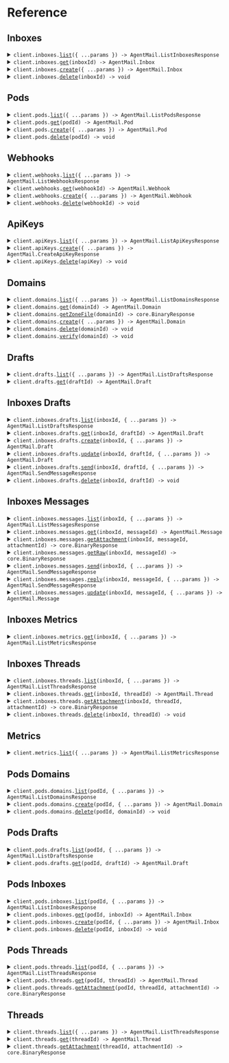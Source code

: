 # Reference

## Inboxes

<details><summary><code>client.inboxes.<a href="/src/api/resources/inboxes/client/Client.ts">list</a>({ ...params }) -> AgentMail.ListInboxesResponse</code></summary>
<dl>
<dd>

#### 🔌 Usage

<dl>
<dd>

<dl>
<dd>

```typescript
await client.inboxes.list();
```

</dd>
</dl>
</dd>
</dl>

#### ⚙️ Parameters

<dl>
<dd>

<dl>
<dd>

**request:** `AgentMail.inboxes.ListInboxesRequest`

</dd>
</dl>

<dl>
<dd>

**requestOptions:** `Inboxes.RequestOptions`

</dd>
</dl>
</dd>
</dl>

</dd>
</dl>
</details>

<details><summary><code>client.inboxes.<a href="/src/api/resources/inboxes/client/Client.ts">get</a>(inboxId) -> AgentMail.Inbox</code></summary>
<dl>
<dd>

#### 🔌 Usage

<dl>
<dd>

<dl>
<dd>

```typescript
await client.inboxes.get("inbox_id");
```

</dd>
</dl>
</dd>
</dl>

#### ⚙️ Parameters

<dl>
<dd>

<dl>
<dd>

**inboxId:** `AgentMail.InboxId`

</dd>
</dl>

<dl>
<dd>

**requestOptions:** `Inboxes.RequestOptions`

</dd>
</dl>
</dd>
</dl>

</dd>
</dl>
</details>

<details><summary><code>client.inboxes.<a href="/src/api/resources/inboxes/client/Client.ts">create</a>({ ...params }) -> AgentMail.Inbox</code></summary>
<dl>
<dd>

#### 🔌 Usage

<dl>
<dd>

<dl>
<dd>

```typescript
await client.inboxes.create({
    username: undefined,
    domain: undefined,
    displayName: undefined,
    clientId: undefined,
});
```

</dd>
</dl>
</dd>
</dl>

#### ⚙️ Parameters

<dl>
<dd>

<dl>
<dd>

**request:** `AgentMail.CreateInboxRequest`

</dd>
</dl>

<dl>
<dd>

**requestOptions:** `Inboxes.RequestOptions`

</dd>
</dl>
</dd>
</dl>

</dd>
</dl>
</details>

<details><summary><code>client.inboxes.<a href="/src/api/resources/inboxes/client/Client.ts">delete</a>(inboxId) -> void</code></summary>
<dl>
<dd>

#### 🔌 Usage

<dl>
<dd>

<dl>
<dd>

```typescript
await client.inboxes.delete("inbox_id");
```

</dd>
</dl>
</dd>
</dl>

#### ⚙️ Parameters

<dl>
<dd>

<dl>
<dd>

**inboxId:** `AgentMail.InboxId`

</dd>
</dl>

<dl>
<dd>

**requestOptions:** `Inboxes.RequestOptions`

</dd>
</dl>
</dd>
</dl>

</dd>
</dl>
</details>

## Pods

<details><summary><code>client.pods.<a href="/src/api/resources/pods/client/Client.ts">list</a>({ ...params }) -> AgentMail.ListPodsResponse</code></summary>
<dl>
<dd>

#### 🔌 Usage

<dl>
<dd>

<dl>
<dd>

```typescript
await client.pods.list();
```

</dd>
</dl>
</dd>
</dl>

#### ⚙️ Parameters

<dl>
<dd>

<dl>
<dd>

**request:** `AgentMail.pods.ListPodsRequest`

</dd>
</dl>

<dl>
<dd>

**requestOptions:** `Pods.RequestOptions`

</dd>
</dl>
</dd>
</dl>

</dd>
</dl>
</details>

<details><summary><code>client.pods.<a href="/src/api/resources/pods/client/Client.ts">get</a>(podId) -> AgentMail.Pod</code></summary>
<dl>
<dd>

#### 🔌 Usage

<dl>
<dd>

<dl>
<dd>

```typescript
await client.pods.get("pod_id");
```

</dd>
</dl>
</dd>
</dl>

#### ⚙️ Parameters

<dl>
<dd>

<dl>
<dd>

**podId:** `AgentMail.PodId`

</dd>
</dl>

<dl>
<dd>

**requestOptions:** `Pods.RequestOptions`

</dd>
</dl>
</dd>
</dl>

</dd>
</dl>
</details>

<details><summary><code>client.pods.<a href="/src/api/resources/pods/client/Client.ts">create</a>({ ...params }) -> AgentMail.Pod</code></summary>
<dl>
<dd>

#### 🔌 Usage

<dl>
<dd>

<dl>
<dd>

```typescript
await client.pods.create({
    name: undefined,
    clientId: undefined,
});
```

</dd>
</dl>
</dd>
</dl>

#### ⚙️ Parameters

<dl>
<dd>

<dl>
<dd>

**request:** `AgentMail.CreatePodRequest`

</dd>
</dl>

<dl>
<dd>

**requestOptions:** `Pods.RequestOptions`

</dd>
</dl>
</dd>
</dl>

</dd>
</dl>
</details>

<details><summary><code>client.pods.<a href="/src/api/resources/pods/client/Client.ts">delete</a>(podId) -> void</code></summary>
<dl>
<dd>

#### 🔌 Usage

<dl>
<dd>

<dl>
<dd>

```typescript
await client.pods.delete("pod_id");
```

</dd>
</dl>
</dd>
</dl>

#### ⚙️ Parameters

<dl>
<dd>

<dl>
<dd>

**podId:** `AgentMail.PodId`

</dd>
</dl>

<dl>
<dd>

**requestOptions:** `Pods.RequestOptions`

</dd>
</dl>
</dd>
</dl>

</dd>
</dl>
</details>

## Webhooks

<details><summary><code>client.webhooks.<a href="/src/api/resources/webhooks/client/Client.ts">list</a>({ ...params }) -> AgentMail.ListWebhooksResponse</code></summary>
<dl>
<dd>

#### 🔌 Usage

<dl>
<dd>

<dl>
<dd>

```typescript
await client.webhooks.list();
```

</dd>
</dl>
</dd>
</dl>

#### ⚙️ Parameters

<dl>
<dd>

<dl>
<dd>

**request:** `AgentMail.webhooks.ListWebhooksRequest`

</dd>
</dl>

<dl>
<dd>

**requestOptions:** `Webhooks.RequestOptions`

</dd>
</dl>
</dd>
</dl>

</dd>
</dl>
</details>

<details><summary><code>client.webhooks.<a href="/src/api/resources/webhooks/client/Client.ts">get</a>(webhookId) -> AgentMail.Webhook</code></summary>
<dl>
<dd>

#### 🔌 Usage

<dl>
<dd>

<dl>
<dd>

```typescript
await client.webhooks.get("webhook_id");
```

</dd>
</dl>
</dd>
</dl>

#### ⚙️ Parameters

<dl>
<dd>

<dl>
<dd>

**webhookId:** `AgentMail.WebhookId`

</dd>
</dl>

<dl>
<dd>

**requestOptions:** `Webhooks.RequestOptions`

</dd>
</dl>
</dd>
</dl>

</dd>
</dl>
</details>

<details><summary><code>client.webhooks.<a href="/src/api/resources/webhooks/client/Client.ts">create</a>({ ...params }) -> AgentMail.Webhook</code></summary>
<dl>
<dd>

#### 🔌 Usage

<dl>
<dd>

<dl>
<dd>

```typescript
await client.webhooks.create({
    url: "url",
    eventTypes: ["message.received", "message.received"],
    inboxIds: undefined,
    clientId: undefined,
});
```

</dd>
</dl>
</dd>
</dl>

#### ⚙️ Parameters

<dl>
<dd>

<dl>
<dd>

**request:** `AgentMail.CreateWebhookRequest`

</dd>
</dl>

<dl>
<dd>

**requestOptions:** `Webhooks.RequestOptions`

</dd>
</dl>
</dd>
</dl>

</dd>
</dl>
</details>

<details><summary><code>client.webhooks.<a href="/src/api/resources/webhooks/client/Client.ts">delete</a>(webhookId) -> void</code></summary>
<dl>
<dd>

#### 🔌 Usage

<dl>
<dd>

<dl>
<dd>

```typescript
await client.webhooks.delete("webhook_id");
```

</dd>
</dl>
</dd>
</dl>

#### ⚙️ Parameters

<dl>
<dd>

<dl>
<dd>

**webhookId:** `AgentMail.WebhookId`

</dd>
</dl>

<dl>
<dd>

**requestOptions:** `Webhooks.RequestOptions`

</dd>
</dl>
</dd>
</dl>

</dd>
</dl>
</details>

## ApiKeys

<details><summary><code>client.apiKeys.<a href="/src/api/resources/apiKeys/client/Client.ts">list</a>({ ...params }) -> AgentMail.ListApiKeysResponse</code></summary>
<dl>
<dd>

#### 🔌 Usage

<dl>
<dd>

<dl>
<dd>

```typescript
await client.apiKeys.list();
```

</dd>
</dl>
</dd>
</dl>

#### ⚙️ Parameters

<dl>
<dd>

<dl>
<dd>

**request:** `AgentMail.ListApiKeysRequest`

</dd>
</dl>

<dl>
<dd>

**requestOptions:** `ApiKeys.RequestOptions`

</dd>
</dl>
</dd>
</dl>

</dd>
</dl>
</details>

<details><summary><code>client.apiKeys.<a href="/src/api/resources/apiKeys/client/Client.ts">create</a>({ ...params }) -> AgentMail.CreateApiKeyResponse</code></summary>
<dl>
<dd>

#### 🔌 Usage

<dl>
<dd>

<dl>
<dd>

```typescript
await client.apiKeys.create({
    name: "name",
});
```

</dd>
</dl>
</dd>
</dl>

#### ⚙️ Parameters

<dl>
<dd>

<dl>
<dd>

**request:** `AgentMail.CreateApiKeyRequest`

</dd>
</dl>

<dl>
<dd>

**requestOptions:** `ApiKeys.RequestOptions`

</dd>
</dl>
</dd>
</dl>

</dd>
</dl>
</details>

<details><summary><code>client.apiKeys.<a href="/src/api/resources/apiKeys/client/Client.ts">delete</a>(apiKey) -> void</code></summary>
<dl>
<dd>

#### 🔌 Usage

<dl>
<dd>

<dl>
<dd>

```typescript
await client.apiKeys.delete("api_key");
```

</dd>
</dl>
</dd>
</dl>

#### ⚙️ Parameters

<dl>
<dd>

<dl>
<dd>

**apiKey:** `AgentMail.ApiKeyId`

</dd>
</dl>

<dl>
<dd>

**requestOptions:** `ApiKeys.RequestOptions`

</dd>
</dl>
</dd>
</dl>

</dd>
</dl>
</details>

## Domains

<details><summary><code>client.domains.<a href="/src/api/resources/domains/client/Client.ts">list</a>({ ...params }) -> AgentMail.ListDomainsResponse</code></summary>
<dl>
<dd>

#### 🔌 Usage

<dl>
<dd>

<dl>
<dd>

```typescript
await client.domains.list();
```

</dd>
</dl>
</dd>
</dl>

#### ⚙️ Parameters

<dl>
<dd>

<dl>
<dd>

**request:** `AgentMail.ListDomainsRequest`

</dd>
</dl>

<dl>
<dd>

**requestOptions:** `Domains.RequestOptions`

</dd>
</dl>
</dd>
</dl>

</dd>
</dl>
</details>

<details><summary><code>client.domains.<a href="/src/api/resources/domains/client/Client.ts">get</a>(domainId) -> AgentMail.Domain</code></summary>
<dl>
<dd>

#### 🔌 Usage

<dl>
<dd>

<dl>
<dd>

```typescript
await client.domains.get("domain_id");
```

</dd>
</dl>
</dd>
</dl>

#### ⚙️ Parameters

<dl>
<dd>

<dl>
<dd>

**domainId:** `AgentMail.DomainId`

</dd>
</dl>

<dl>
<dd>

**requestOptions:** `Domains.RequestOptions`

</dd>
</dl>
</dd>
</dl>

</dd>
</dl>
</details>

<details><summary><code>client.domains.<a href="/src/api/resources/domains/client/Client.ts">getZoneFile</a>(domainId) -> core.BinaryResponse</code></summary>
<dl>
<dd>

#### 🔌 Usage

<dl>
<dd>

<dl>
<dd>

```typescript
await client.domains.getZoneFile("domain_id");
```

</dd>
</dl>
</dd>
</dl>

#### ⚙️ Parameters

<dl>
<dd>

<dl>
<dd>

**domainId:** `AgentMail.DomainId`

</dd>
</dl>

<dl>
<dd>

**requestOptions:** `Domains.RequestOptions`

</dd>
</dl>
</dd>
</dl>

</dd>
</dl>
</details>

<details><summary><code>client.domains.<a href="/src/api/resources/domains/client/Client.ts">create</a>({ ...params }) -> AgentMail.Domain</code></summary>
<dl>
<dd>

#### 🔌 Usage

<dl>
<dd>

<dl>
<dd>

```typescript
await client.domains.create({
    domain: "domain",
    feedbackEnabled: true,
});
```

</dd>
</dl>
</dd>
</dl>

#### ⚙️ Parameters

<dl>
<dd>

<dl>
<dd>

**request:** `AgentMail.CreateDomainRequest`

</dd>
</dl>

<dl>
<dd>

**requestOptions:** `Domains.RequestOptions`

</dd>
</dl>
</dd>
</dl>

</dd>
</dl>
</details>

<details><summary><code>client.domains.<a href="/src/api/resources/domains/client/Client.ts">delete</a>(domainId) -> void</code></summary>
<dl>
<dd>

#### 🔌 Usage

<dl>
<dd>

<dl>
<dd>

```typescript
await client.domains.delete("domain_id");
```

</dd>
</dl>
</dd>
</dl>

#### ⚙️ Parameters

<dl>
<dd>

<dl>
<dd>

**domainId:** `AgentMail.DomainId`

</dd>
</dl>

<dl>
<dd>

**requestOptions:** `Domains.RequestOptions`

</dd>
</dl>
</dd>
</dl>

</dd>
</dl>
</details>

<details><summary><code>client.domains.<a href="/src/api/resources/domains/client/Client.ts">verify</a>(domainId) -> void</code></summary>
<dl>
<dd>

#### 🔌 Usage

<dl>
<dd>

<dl>
<dd>

```typescript
await client.domains.verify("domain_id");
```

</dd>
</dl>
</dd>
</dl>

#### ⚙️ Parameters

<dl>
<dd>

<dl>
<dd>

**domainId:** `AgentMail.DomainId`

</dd>
</dl>

<dl>
<dd>

**requestOptions:** `Domains.RequestOptions`

</dd>
</dl>
</dd>
</dl>

</dd>
</dl>
</details>

## Drafts

<details><summary><code>client.drafts.<a href="/src/api/resources/drafts/client/Client.ts">list</a>({ ...params }) -> AgentMail.ListDraftsResponse</code></summary>
<dl>
<dd>

#### 🔌 Usage

<dl>
<dd>

<dl>
<dd>

```typescript
await client.drafts.list();
```

</dd>
</dl>
</dd>
</dl>

#### ⚙️ Parameters

<dl>
<dd>

<dl>
<dd>

**request:** `AgentMail.ListDraftsRequest`

</dd>
</dl>

<dl>
<dd>

**requestOptions:** `Drafts.RequestOptions`

</dd>
</dl>
</dd>
</dl>

</dd>
</dl>
</details>

<details><summary><code>client.drafts.<a href="/src/api/resources/drafts/client/Client.ts">get</a>(draftId) -> AgentMail.Draft</code></summary>
<dl>
<dd>

#### 🔌 Usage

<dl>
<dd>

<dl>
<dd>

```typescript
await client.drafts.get("draft_id");
```

</dd>
</dl>
</dd>
</dl>

#### ⚙️ Parameters

<dl>
<dd>

<dl>
<dd>

**draftId:** `AgentMail.DraftId`

</dd>
</dl>

<dl>
<dd>

**requestOptions:** `Drafts.RequestOptions`

</dd>
</dl>
</dd>
</dl>

</dd>
</dl>
</details>

## Inboxes Drafts

<details><summary><code>client.inboxes.drafts.<a href="/src/api/resources/inboxes/resources/drafts/client/Client.ts">list</a>(inboxId, { ...params }) -> AgentMail.ListDraftsResponse</code></summary>
<dl>
<dd>

#### 🔌 Usage

<dl>
<dd>

<dl>
<dd>

```typescript
await client.inboxes.drafts.list("inbox_id");
```

</dd>
</dl>
</dd>
</dl>

#### ⚙️ Parameters

<dl>
<dd>

<dl>
<dd>

**inboxId:** `AgentMail.InboxId`

</dd>
</dl>

<dl>
<dd>

**request:** `AgentMail.inboxes.ListDraftsRequest`

</dd>
</dl>

<dl>
<dd>

**requestOptions:** `Drafts.RequestOptions`

</dd>
</dl>
</dd>
</dl>

</dd>
</dl>
</details>

<details><summary><code>client.inboxes.drafts.<a href="/src/api/resources/inboxes/resources/drafts/client/Client.ts">get</a>(inboxId, draftId) -> AgentMail.Draft</code></summary>
<dl>
<dd>

#### 🔌 Usage

<dl>
<dd>

<dl>
<dd>

```typescript
await client.inboxes.drafts.get("inbox_id", "draft_id");
```

</dd>
</dl>
</dd>
</dl>

#### ⚙️ Parameters

<dl>
<dd>

<dl>
<dd>

**inboxId:** `AgentMail.InboxId`

</dd>
</dl>

<dl>
<dd>

**draftId:** `AgentMail.DraftId`

</dd>
</dl>

<dl>
<dd>

**requestOptions:** `Drafts.RequestOptions`

</dd>
</dl>
</dd>
</dl>

</dd>
</dl>
</details>

<details><summary><code>client.inboxes.drafts.<a href="/src/api/resources/inboxes/resources/drafts/client/Client.ts">create</a>(inboxId, { ...params }) -> AgentMail.Draft</code></summary>
<dl>
<dd>

#### 🔌 Usage

<dl>
<dd>

<dl>
<dd>

```typescript
await client.inboxes.drafts.create("inbox_id", {
    labels: undefined,
    replyTo: undefined,
    to: undefined,
    cc: undefined,
    bcc: undefined,
    subject: undefined,
    text: undefined,
    html: undefined,
    inReplyTo: undefined,
    sendAt: undefined,
    clientId: undefined,
});
```

</dd>
</dl>
</dd>
</dl>

#### ⚙️ Parameters

<dl>
<dd>

<dl>
<dd>

**inboxId:** `AgentMail.InboxId`

</dd>
</dl>

<dl>
<dd>

**request:** `AgentMail.CreateDraftRequest`

</dd>
</dl>

<dl>
<dd>

**requestOptions:** `Drafts.RequestOptions`

</dd>
</dl>
</dd>
</dl>

</dd>
</dl>
</details>

<details><summary><code>client.inboxes.drafts.<a href="/src/api/resources/inboxes/resources/drafts/client/Client.ts">update</a>(inboxId, draftId, { ...params }) -> AgentMail.Draft</code></summary>
<dl>
<dd>

#### 🔌 Usage

<dl>
<dd>

<dl>
<dd>

```typescript
await client.inboxes.drafts.update("inbox_id", "draft_id", {
    replyTo: undefined,
    to: undefined,
    cc: undefined,
    bcc: undefined,
    subject: undefined,
    text: undefined,
    html: undefined,
    sendAt: undefined,
});
```

</dd>
</dl>
</dd>
</dl>

#### ⚙️ Parameters

<dl>
<dd>

<dl>
<dd>

**inboxId:** `AgentMail.InboxId`

</dd>
</dl>

<dl>
<dd>

**draftId:** `AgentMail.DraftId`

</dd>
</dl>

<dl>
<dd>

**request:** `AgentMail.UpdateDraftRequest`

</dd>
</dl>

<dl>
<dd>

**requestOptions:** `Drafts.RequestOptions`

</dd>
</dl>
</dd>
</dl>

</dd>
</dl>
</details>

<details><summary><code>client.inboxes.drafts.<a href="/src/api/resources/inboxes/resources/drafts/client/Client.ts">send</a>(inboxId, draftId, { ...params }) -> AgentMail.SendMessageResponse</code></summary>
<dl>
<dd>

#### 🔌 Usage

<dl>
<dd>

<dl>
<dd>

```typescript
await client.inboxes.drafts.send("inbox_id", "draft_id", {
    addLabels: undefined,
    removeLabels: undefined,
});
```

</dd>
</dl>
</dd>
</dl>

#### ⚙️ Parameters

<dl>
<dd>

<dl>
<dd>

**inboxId:** `AgentMail.InboxId`

</dd>
</dl>

<dl>
<dd>

**draftId:** `AgentMail.DraftId`

</dd>
</dl>

<dl>
<dd>

**request:** `AgentMail.UpdateMessageRequest`

</dd>
</dl>

<dl>
<dd>

**requestOptions:** `Drafts.RequestOptions`

</dd>
</dl>
</dd>
</dl>

</dd>
</dl>
</details>

<details><summary><code>client.inboxes.drafts.<a href="/src/api/resources/inboxes/resources/drafts/client/Client.ts">delete</a>(inboxId, draftId) -> void</code></summary>
<dl>
<dd>

#### 🔌 Usage

<dl>
<dd>

<dl>
<dd>

```typescript
await client.inboxes.drafts.delete("inbox_id", "draft_id");
```

</dd>
</dl>
</dd>
</dl>

#### ⚙️ Parameters

<dl>
<dd>

<dl>
<dd>

**inboxId:** `AgentMail.InboxId`

</dd>
</dl>

<dl>
<dd>

**draftId:** `AgentMail.DraftId`

</dd>
</dl>

<dl>
<dd>

**requestOptions:** `Drafts.RequestOptions`

</dd>
</dl>
</dd>
</dl>

</dd>
</dl>
</details>

## Inboxes Messages

<details><summary><code>client.inboxes.messages.<a href="/src/api/resources/inboxes/resources/messages/client/Client.ts">list</a>(inboxId, { ...params }) -> AgentMail.ListMessagesResponse</code></summary>
<dl>
<dd>

#### 🔌 Usage

<dl>
<dd>

<dl>
<dd>

```typescript
await client.inboxes.messages.list("inbox_id");
```

</dd>
</dl>
</dd>
</dl>

#### ⚙️ Parameters

<dl>
<dd>

<dl>
<dd>

**inboxId:** `AgentMail.InboxId`

</dd>
</dl>

<dl>
<dd>

**request:** `AgentMail.inboxes.ListMessagesRequest`

</dd>
</dl>

<dl>
<dd>

**requestOptions:** `Messages.RequestOptions`

</dd>
</dl>
</dd>
</dl>

</dd>
</dl>
</details>

<details><summary><code>client.inboxes.messages.<a href="/src/api/resources/inboxes/resources/messages/client/Client.ts">get</a>(inboxId, messageId) -> AgentMail.Message</code></summary>
<dl>
<dd>

#### 🔌 Usage

<dl>
<dd>

<dl>
<dd>

```typescript
await client.inboxes.messages.get("inbox_id", "message_id");
```

</dd>
</dl>
</dd>
</dl>

#### ⚙️ Parameters

<dl>
<dd>

<dl>
<dd>

**inboxId:** `AgentMail.InboxId`

</dd>
</dl>

<dl>
<dd>

**messageId:** `AgentMail.MessageId`

</dd>
</dl>

<dl>
<dd>

**requestOptions:** `Messages.RequestOptions`

</dd>
</dl>
</dd>
</dl>

</dd>
</dl>
</details>

<details><summary><code>client.inboxes.messages.<a href="/src/api/resources/inboxes/resources/messages/client/Client.ts">getAttachment</a>(inboxId, messageId, attachmentId) -> core.BinaryResponse</code></summary>
<dl>
<dd>

#### 🔌 Usage

<dl>
<dd>

<dl>
<dd>

```typescript
await client.inboxes.messages.getAttachment("inbox_id", "message_id", "attachment_id");
```

</dd>
</dl>
</dd>
</dl>

#### ⚙️ Parameters

<dl>
<dd>

<dl>
<dd>

**inboxId:** `AgentMail.InboxId`

</dd>
</dl>

<dl>
<dd>

**messageId:** `AgentMail.MessageId`

</dd>
</dl>

<dl>
<dd>

**attachmentId:** `AgentMail.AttachmentId`

</dd>
</dl>

<dl>
<dd>

**requestOptions:** `Messages.RequestOptions`

</dd>
</dl>
</dd>
</dl>

</dd>
</dl>
</details>

<details><summary><code>client.inboxes.messages.<a href="/src/api/resources/inboxes/resources/messages/client/Client.ts">getRaw</a>(inboxId, messageId) -> core.BinaryResponse</code></summary>
<dl>
<dd>

#### 🔌 Usage

<dl>
<dd>

<dl>
<dd>

```typescript
await client.inboxes.messages.getRaw("inbox_id", "message_id");
```

</dd>
</dl>
</dd>
</dl>

#### ⚙️ Parameters

<dl>
<dd>

<dl>
<dd>

**inboxId:** `AgentMail.InboxId`

</dd>
</dl>

<dl>
<dd>

**messageId:** `AgentMail.MessageId`

</dd>
</dl>

<dl>
<dd>

**requestOptions:** `Messages.RequestOptions`

</dd>
</dl>
</dd>
</dl>

</dd>
</dl>
</details>

<details><summary><code>client.inboxes.messages.<a href="/src/api/resources/inboxes/resources/messages/client/Client.ts">send</a>(inboxId, { ...params }) -> AgentMail.SendMessageResponse</code></summary>
<dl>
<dd>

#### 🔌 Usage

<dl>
<dd>

<dl>
<dd>

```typescript
await client.inboxes.messages.send("inbox_id", {
    labels: undefined,
    replyTo: undefined,
    to: undefined,
    cc: undefined,
    bcc: undefined,
    subject: undefined,
    text: undefined,
    html: undefined,
    attachments: undefined,
});
```

</dd>
</dl>
</dd>
</dl>

#### ⚙️ Parameters

<dl>
<dd>

<dl>
<dd>

**inboxId:** `AgentMail.InboxId`

</dd>
</dl>

<dl>
<dd>

**request:** `AgentMail.SendMessageRequest`

</dd>
</dl>

<dl>
<dd>

**requestOptions:** `Messages.RequestOptions`

</dd>
</dl>
</dd>
</dl>

</dd>
</dl>
</details>

<details><summary><code>client.inboxes.messages.<a href="/src/api/resources/inboxes/resources/messages/client/Client.ts">reply</a>(inboxId, messageId, { ...params }) -> AgentMail.SendMessageResponse</code></summary>
<dl>
<dd>

#### 🔌 Usage

<dl>
<dd>

<dl>
<dd>

```typescript
await client.inboxes.messages.reply("inbox_id", "message_id", {
    labels: undefined,
    replyTo: undefined,
    to: undefined,
    cc: undefined,
    bcc: undefined,
    text: undefined,
    html: undefined,
    attachments: undefined,
});
```

</dd>
</dl>
</dd>
</dl>

#### ⚙️ Parameters

<dl>
<dd>

<dl>
<dd>

**inboxId:** `AgentMail.InboxId`

</dd>
</dl>

<dl>
<dd>

**messageId:** `AgentMail.MessageId`

</dd>
</dl>

<dl>
<dd>

**request:** `AgentMail.ReplyToMessageRequest`

</dd>
</dl>

<dl>
<dd>

**requestOptions:** `Messages.RequestOptions`

</dd>
</dl>
</dd>
</dl>

</dd>
</dl>
</details>

<details><summary><code>client.inboxes.messages.<a href="/src/api/resources/inboxes/resources/messages/client/Client.ts">update</a>(inboxId, messageId, { ...params }) -> AgentMail.Message</code></summary>
<dl>
<dd>

#### 🔌 Usage

<dl>
<dd>

<dl>
<dd>

```typescript
await client.inboxes.messages.update("inbox_id", "message_id", {
    addLabels: undefined,
    removeLabels: undefined,
});
```

</dd>
</dl>
</dd>
</dl>

#### ⚙️ Parameters

<dl>
<dd>

<dl>
<dd>

**inboxId:** `AgentMail.InboxId`

</dd>
</dl>

<dl>
<dd>

**messageId:** `AgentMail.MessageId`

</dd>
</dl>

<dl>
<dd>

**request:** `AgentMail.UpdateMessageRequest`

</dd>
</dl>

<dl>
<dd>

**requestOptions:** `Messages.RequestOptions`

</dd>
</dl>
</dd>
</dl>

</dd>
</dl>
</details>

## Inboxes Metrics

<details><summary><code>client.inboxes.metrics.<a href="/src/api/resources/inboxes/resources/metrics/client/Client.ts">get</a>(inboxId, { ...params }) -> AgentMail.ListMetricsResponse</code></summary>
<dl>
<dd>

#### 🔌 Usage

<dl>
<dd>

<dl>
<dd>

```typescript
await client.inboxes.metrics.get("inbox_id", {
    startTimestamp: new Date("2024-01-15T09:30:00.000Z"),
    endTimestamp: new Date("2024-01-15T09:30:00.000Z"),
});
```

</dd>
</dl>
</dd>
</dl>

#### ⚙️ Parameters

<dl>
<dd>

<dl>
<dd>

**inboxId:** `AgentMail.InboxId`

</dd>
</dl>

<dl>
<dd>

**request:** `AgentMail.inboxes.ListInboxMetricsRequest`

</dd>
</dl>

<dl>
<dd>

**requestOptions:** `Metrics.RequestOptions`

</dd>
</dl>
</dd>
</dl>

</dd>
</dl>
</details>

## Inboxes Threads

<details><summary><code>client.inboxes.threads.<a href="/src/api/resources/inboxes/resources/threads/client/Client.ts">list</a>(inboxId, { ...params }) -> AgentMail.ListThreadsResponse</code></summary>
<dl>
<dd>

#### 🔌 Usage

<dl>
<dd>

<dl>
<dd>

```typescript
await client.inboxes.threads.list("inbox_id");
```

</dd>
</dl>
</dd>
</dl>

#### ⚙️ Parameters

<dl>
<dd>

<dl>
<dd>

**inboxId:** `AgentMail.InboxId`

</dd>
</dl>

<dl>
<dd>

**request:** `AgentMail.inboxes.ListThreadsRequest`

</dd>
</dl>

<dl>
<dd>

**requestOptions:** `Threads.RequestOptions`

</dd>
</dl>
</dd>
</dl>

</dd>
</dl>
</details>

<details><summary><code>client.inboxes.threads.<a href="/src/api/resources/inboxes/resources/threads/client/Client.ts">get</a>(inboxId, threadId) -> AgentMail.Thread</code></summary>
<dl>
<dd>

#### 🔌 Usage

<dl>
<dd>

<dl>
<dd>

```typescript
await client.inboxes.threads.get("inbox_id", "thread_id");
```

</dd>
</dl>
</dd>
</dl>

#### ⚙️ Parameters

<dl>
<dd>

<dl>
<dd>

**inboxId:** `AgentMail.InboxId`

</dd>
</dl>

<dl>
<dd>

**threadId:** `AgentMail.ThreadId`

</dd>
</dl>

<dl>
<dd>

**requestOptions:** `Threads.RequestOptions`

</dd>
</dl>
</dd>
</dl>

</dd>
</dl>
</details>

<details><summary><code>client.inboxes.threads.<a href="/src/api/resources/inboxes/resources/threads/client/Client.ts">getAttachment</a>(inboxId, threadId, attachmentId) -> core.BinaryResponse</code></summary>
<dl>
<dd>

#### 🔌 Usage

<dl>
<dd>

<dl>
<dd>

```typescript
await client.inboxes.threads.getAttachment("inbox_id", "thread_id", "attachment_id");
```

</dd>
</dl>
</dd>
</dl>

#### ⚙️ Parameters

<dl>
<dd>

<dl>
<dd>

**inboxId:** `AgentMail.InboxId`

</dd>
</dl>

<dl>
<dd>

**threadId:** `AgentMail.ThreadId`

</dd>
</dl>

<dl>
<dd>

**attachmentId:** `AgentMail.AttachmentId`

</dd>
</dl>

<dl>
<dd>

**requestOptions:** `Threads.RequestOptions`

</dd>
</dl>
</dd>
</dl>

</dd>
</dl>
</details>

<details><summary><code>client.inboxes.threads.<a href="/src/api/resources/inboxes/resources/threads/client/Client.ts">delete</a>(inboxId, threadId) -> void</code></summary>
<dl>
<dd>

#### 🔌 Usage

<dl>
<dd>

<dl>
<dd>

```typescript
await client.inboxes.threads.delete("inbox_id", "thread_id");
```

</dd>
</dl>
</dd>
</dl>

#### ⚙️ Parameters

<dl>
<dd>

<dl>
<dd>

**inboxId:** `AgentMail.InboxId`

</dd>
</dl>

<dl>
<dd>

**threadId:** `AgentMail.ThreadId`

</dd>
</dl>

<dl>
<dd>

**requestOptions:** `Threads.RequestOptions`

</dd>
</dl>
</dd>
</dl>

</dd>
</dl>
</details>

## Metrics

<details><summary><code>client.metrics.<a href="/src/api/resources/metrics/client/Client.ts">list</a>({ ...params }) -> AgentMail.ListMetricsResponse</code></summary>
<dl>
<dd>

#### 🔌 Usage

<dl>
<dd>

<dl>
<dd>

```typescript
await client.metrics.list({
    startTimestamp: new Date("2024-01-15T09:30:00.000Z"),
    endTimestamp: new Date("2024-01-15T09:30:00.000Z"),
});
```

</dd>
</dl>
</dd>
</dl>

#### ⚙️ Parameters

<dl>
<dd>

<dl>
<dd>

**request:** `AgentMail.ListMetricsRequest`

</dd>
</dl>

<dl>
<dd>

**requestOptions:** `Metrics.RequestOptions`

</dd>
</dl>
</dd>
</dl>

</dd>
</dl>
</details>

## Pods Domains

<details><summary><code>client.pods.domains.<a href="/src/api/resources/pods/resources/domains/client/Client.ts">list</a>(podId, { ...params }) -> AgentMail.ListDomainsResponse</code></summary>
<dl>
<dd>

#### 🔌 Usage

<dl>
<dd>

<dl>
<dd>

```typescript
await client.pods.domains.list("pod_id");
```

</dd>
</dl>
</dd>
</dl>

#### ⚙️ Parameters

<dl>
<dd>

<dl>
<dd>

**podId:** `AgentMail.PodId`

</dd>
</dl>

<dl>
<dd>

**request:** `AgentMail.pods.ListDomainsRequest`

</dd>
</dl>

<dl>
<dd>

**requestOptions:** `Domains.RequestOptions`

</dd>
</dl>
</dd>
</dl>

</dd>
</dl>
</details>

<details><summary><code>client.pods.domains.<a href="/src/api/resources/pods/resources/domains/client/Client.ts">create</a>(podId, { ...params }) -> AgentMail.Domain</code></summary>
<dl>
<dd>

#### 🔌 Usage

<dl>
<dd>

<dl>
<dd>

```typescript
await client.pods.domains.create("pod_id", {
    domain: "domain",
    feedbackEnabled: true,
});
```

</dd>
</dl>
</dd>
</dl>

#### ⚙️ Parameters

<dl>
<dd>

<dl>
<dd>

**podId:** `AgentMail.PodId`

</dd>
</dl>

<dl>
<dd>

**request:** `AgentMail.CreateDomainRequest`

</dd>
</dl>

<dl>
<dd>

**requestOptions:** `Domains.RequestOptions`

</dd>
</dl>
</dd>
</dl>

</dd>
</dl>
</details>

<details><summary><code>client.pods.domains.<a href="/src/api/resources/pods/resources/domains/client/Client.ts">delete</a>(podId, domainId) -> void</code></summary>
<dl>
<dd>

#### 🔌 Usage

<dl>
<dd>

<dl>
<dd>

```typescript
await client.pods.domains.delete("pod_id", "domain_id");
```

</dd>
</dl>
</dd>
</dl>

#### ⚙️ Parameters

<dl>
<dd>

<dl>
<dd>

**podId:** `AgentMail.PodId`

</dd>
</dl>

<dl>
<dd>

**domainId:** `AgentMail.DomainId`

</dd>
</dl>

<dl>
<dd>

**requestOptions:** `Domains.RequestOptions`

</dd>
</dl>
</dd>
</dl>

</dd>
</dl>
</details>

## Pods Drafts

<details><summary><code>client.pods.drafts.<a href="/src/api/resources/pods/resources/drafts/client/Client.ts">list</a>(podId, { ...params }) -> AgentMail.ListDraftsResponse</code></summary>
<dl>
<dd>

#### 🔌 Usage

<dl>
<dd>

<dl>
<dd>

```typescript
await client.pods.drafts.list("pod_id");
```

</dd>
</dl>
</dd>
</dl>

#### ⚙️ Parameters

<dl>
<dd>

<dl>
<dd>

**podId:** `AgentMail.PodId`

</dd>
</dl>

<dl>
<dd>

**request:** `AgentMail.pods.ListDraftsRequest`

</dd>
</dl>

<dl>
<dd>

**requestOptions:** `Drafts.RequestOptions`

</dd>
</dl>
</dd>
</dl>

</dd>
</dl>
</details>

<details><summary><code>client.pods.drafts.<a href="/src/api/resources/pods/resources/drafts/client/Client.ts">get</a>(podId, draftId) -> AgentMail.Draft</code></summary>
<dl>
<dd>

#### 🔌 Usage

<dl>
<dd>

<dl>
<dd>

```typescript
await client.pods.drafts.get("pod_id", "draft_id");
```

</dd>
</dl>
</dd>
</dl>

#### ⚙️ Parameters

<dl>
<dd>

<dl>
<dd>

**podId:** `AgentMail.PodId`

</dd>
</dl>

<dl>
<dd>

**draftId:** `AgentMail.DraftId`

</dd>
</dl>

<dl>
<dd>

**requestOptions:** `Drafts.RequestOptions`

</dd>
</dl>
</dd>
</dl>

</dd>
</dl>
</details>

## Pods Inboxes

<details><summary><code>client.pods.inboxes.<a href="/src/api/resources/pods/resources/inboxes/client/Client.ts">list</a>(podId, { ...params }) -> AgentMail.ListInboxesResponse</code></summary>
<dl>
<dd>

#### 🔌 Usage

<dl>
<dd>

<dl>
<dd>

```typescript
await client.pods.inboxes.list("pod_id");
```

</dd>
</dl>
</dd>
</dl>

#### ⚙️ Parameters

<dl>
<dd>

<dl>
<dd>

**podId:** `AgentMail.PodId`

</dd>
</dl>

<dl>
<dd>

**request:** `AgentMail.pods.ListInboxesRequest`

</dd>
</dl>

<dl>
<dd>

**requestOptions:** `Inboxes.RequestOptions`

</dd>
</dl>
</dd>
</dl>

</dd>
</dl>
</details>

<details><summary><code>client.pods.inboxes.<a href="/src/api/resources/pods/resources/inboxes/client/Client.ts">get</a>(podId, inboxId) -> AgentMail.Inbox</code></summary>
<dl>
<dd>

#### 🔌 Usage

<dl>
<dd>

<dl>
<dd>

```typescript
await client.pods.inboxes.get("pod_id", "inbox_id");
```

</dd>
</dl>
</dd>
</dl>

#### ⚙️ Parameters

<dl>
<dd>

<dl>
<dd>

**podId:** `AgentMail.PodId`

</dd>
</dl>

<dl>
<dd>

**inboxId:** `AgentMail.InboxId`

</dd>
</dl>

<dl>
<dd>

**requestOptions:** `Inboxes.RequestOptions`

</dd>
</dl>
</dd>
</dl>

</dd>
</dl>
</details>

<details><summary><code>client.pods.inboxes.<a href="/src/api/resources/pods/resources/inboxes/client/Client.ts">create</a>(podId, { ...params }) -> AgentMail.Inbox</code></summary>
<dl>
<dd>

#### 🔌 Usage

<dl>
<dd>

<dl>
<dd>

```typescript
await client.pods.inboxes.create("pod_id", {
    username: undefined,
    domain: undefined,
    displayName: undefined,
    clientId: undefined,
});
```

</dd>
</dl>
</dd>
</dl>

#### ⚙️ Parameters

<dl>
<dd>

<dl>
<dd>

**podId:** `AgentMail.PodId`

</dd>
</dl>

<dl>
<dd>

**request:** `AgentMail.CreateInboxRequest`

</dd>
</dl>

<dl>
<dd>

**requestOptions:** `Inboxes.RequestOptions`

</dd>
</dl>
</dd>
</dl>

</dd>
</dl>
</details>

<details><summary><code>client.pods.inboxes.<a href="/src/api/resources/pods/resources/inboxes/client/Client.ts">delete</a>(podId, inboxId) -> void</code></summary>
<dl>
<dd>

#### 🔌 Usage

<dl>
<dd>

<dl>
<dd>

```typescript
await client.pods.inboxes.delete("pod_id", "inbox_id");
```

</dd>
</dl>
</dd>
</dl>

#### ⚙️ Parameters

<dl>
<dd>

<dl>
<dd>

**podId:** `AgentMail.PodId`

</dd>
</dl>

<dl>
<dd>

**inboxId:** `AgentMail.InboxId`

</dd>
</dl>

<dl>
<dd>

**requestOptions:** `Inboxes.RequestOptions`

</dd>
</dl>
</dd>
</dl>

</dd>
</dl>
</details>

## Pods Threads

<details><summary><code>client.pods.threads.<a href="/src/api/resources/pods/resources/threads/client/Client.ts">list</a>(podId, { ...params }) -> AgentMail.ListThreadsResponse</code></summary>
<dl>
<dd>

#### 🔌 Usage

<dl>
<dd>

<dl>
<dd>

```typescript
await client.pods.threads.list("pod_id");
```

</dd>
</dl>
</dd>
</dl>

#### ⚙️ Parameters

<dl>
<dd>

<dl>
<dd>

**podId:** `AgentMail.PodId`

</dd>
</dl>

<dl>
<dd>

**request:** `AgentMail.pods.ListThreadsRequest`

</dd>
</dl>

<dl>
<dd>

**requestOptions:** `Threads.RequestOptions`

</dd>
</dl>
</dd>
</dl>

</dd>
</dl>
</details>

<details><summary><code>client.pods.threads.<a href="/src/api/resources/pods/resources/threads/client/Client.ts">get</a>(podId, threadId) -> AgentMail.Thread</code></summary>
<dl>
<dd>

#### 🔌 Usage

<dl>
<dd>

<dl>
<dd>

```typescript
await client.pods.threads.get("pod_id", "thread_id");
```

</dd>
</dl>
</dd>
</dl>

#### ⚙️ Parameters

<dl>
<dd>

<dl>
<dd>

**podId:** `AgentMail.PodId`

</dd>
</dl>

<dl>
<dd>

**threadId:** `AgentMail.ThreadId`

</dd>
</dl>

<dl>
<dd>

**requestOptions:** `Threads.RequestOptions`

</dd>
</dl>
</dd>
</dl>

</dd>
</dl>
</details>

<details><summary><code>client.pods.threads.<a href="/src/api/resources/pods/resources/threads/client/Client.ts">getAttachment</a>(podId, threadId, attachmentId) -> core.BinaryResponse</code></summary>
<dl>
<dd>

#### 🔌 Usage

<dl>
<dd>

<dl>
<dd>

```typescript
await client.pods.threads.getAttachment("pod_id", "thread_id", "attachment_id");
```

</dd>
</dl>
</dd>
</dl>

#### ⚙️ Parameters

<dl>
<dd>

<dl>
<dd>

**podId:** `AgentMail.PodId`

</dd>
</dl>

<dl>
<dd>

**threadId:** `AgentMail.ThreadId`

</dd>
</dl>

<dl>
<dd>

**attachmentId:** `AgentMail.AttachmentId`

</dd>
</dl>

<dl>
<dd>

**requestOptions:** `Threads.RequestOptions`

</dd>
</dl>
</dd>
</dl>

</dd>
</dl>
</details>

## Threads

<details><summary><code>client.threads.<a href="/src/api/resources/threads/client/Client.ts">list</a>({ ...params }) -> AgentMail.ListThreadsResponse</code></summary>
<dl>
<dd>

#### 🔌 Usage

<dl>
<dd>

<dl>
<dd>

```typescript
await client.threads.list();
```

</dd>
</dl>
</dd>
</dl>

#### ⚙️ Parameters

<dl>
<dd>

<dl>
<dd>

**request:** `AgentMail.ListThreadsRequest`

</dd>
</dl>

<dl>
<dd>

**requestOptions:** `Threads.RequestOptions`

</dd>
</dl>
</dd>
</dl>

</dd>
</dl>
</details>

<details><summary><code>client.threads.<a href="/src/api/resources/threads/client/Client.ts">get</a>(threadId) -> AgentMail.Thread</code></summary>
<dl>
<dd>

#### 🔌 Usage

<dl>
<dd>

<dl>
<dd>

```typescript
await client.threads.get("thread_id");
```

</dd>
</dl>
</dd>
</dl>

#### ⚙️ Parameters

<dl>
<dd>

<dl>
<dd>

**threadId:** `AgentMail.ThreadId`

</dd>
</dl>

<dl>
<dd>

**requestOptions:** `Threads.RequestOptions`

</dd>
</dl>
</dd>
</dl>

</dd>
</dl>
</details>

<details><summary><code>client.threads.<a href="/src/api/resources/threads/client/Client.ts">getAttachment</a>(threadId, attachmentId) -> core.BinaryResponse</code></summary>
<dl>
<dd>

#### 🔌 Usage

<dl>
<dd>

<dl>
<dd>

```typescript
await client.threads.getAttachment("thread_id", "attachment_id");
```

</dd>
</dl>
</dd>
</dl>

#### ⚙️ Parameters

<dl>
<dd>

<dl>
<dd>

**threadId:** `AgentMail.ThreadId`

</dd>
</dl>

<dl>
<dd>

**attachmentId:** `AgentMail.AttachmentId`

</dd>
</dl>

<dl>
<dd>

**requestOptions:** `Threads.RequestOptions`

</dd>
</dl>
</dd>
</dl>

</dd>
</dl>
</details>
